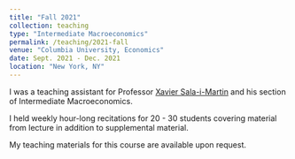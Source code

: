 ```yaml
---
title: "Fall 2021"
collection: teaching
type: "Intermediate Macroeconomics"
permalink: /teaching/2021-fall
venue: "Columbia University, Economics"
date: Sept. 2021 - Dec. 2021
location: "New York, NY"
---
```


I was a teaching assistant for Professor [Xavier Sala-i-Martin](https://www.salaimartin.com/) and his section of Intermediate Macroeconomics.

I held weekly hour-long recitations for 20 - 30 students covering material from lecture in addition to supplemental material.

My teaching materials for this course are available upon request.